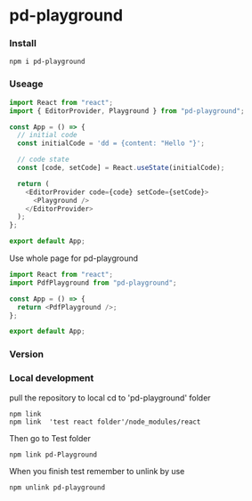 # pd-playground

### Install

```
npm i pd-playground
```

### Useage

```javascript
import React from "react";
import { EditorProvider, Playground } from "pd-playground";

const App = () => {
  // initial code
  const initialCode = 'dd = {content: "Hello "}';

  // code state
  const [code, setCode] = React.useState(initialCode);

  return (
    <EditorProvider code={code} setCode={setCode}>
      <Playground />
    </EditorProvider>
  );
};

export default App;
```

Use whole page for pd-playground

```javascript
import React from "react";
import PdfPlayground from "pd-playground";

const App = () => {
  return <PdfPlayground />;
};

export default App;
```

### Version

### Local development

pull the repository to local
cd to 'pd-playground' folder

```
npm link
npm link  'test react folder'/node_modules/react
```

Then go to Test folder

```
npm link pd-Playground
```

When you finish test remember to unlink by use

```
npm unlink pd-playground
```
